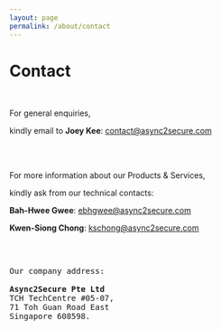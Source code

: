 ```yaml
---
layout: page
permalink: /about/contact
---
```


<div class="hero--about">
   <div class="hero__wrap">
      <h1 class="hero__title">Contact</h1>
   </div>
</div>
<br>
<article class="new">

<p>For general enquiries,</p>

<p>kindly email to <strong class="c1">Joey Kee</strong>: <u>contact@async2secure.com</u></p>
<br>
<br>
<p>For more information about our Products & Services,

kindly ask from our technical contacts:</p>

   <ul style="list-style-type:none; padding-left: 0;">
      <li> <p><strong class="c1">Bah-Hwee Gwee</strong>: <u>ebhgwee@async2secure.com</u></p></li>
      <li> <p><strong class="c1">Kwen-Siong Chong</strong>: <u>kschong@async2secure.com</u></p></li>
   </ul>

<pre>  
<p>
Our company address:

<strong>Async2Secure Pte Ltd</strong>
TCH TechCentre #05-07,
71 Toh Guan Road East
Singapore 608598.
</p>
</pre>

</article>
